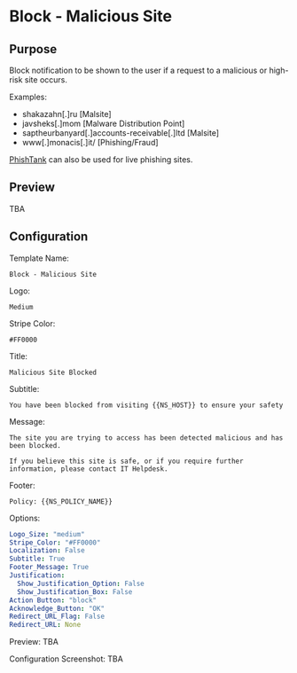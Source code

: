 # Block - Malicious Site
## Purpose
Block notification to be shown to the user if a request to a malicious or high-risk site occurs.

Examples:
* shakazahn[.]ru [Malsite]
* javsheks[.]mom [Malware Distribution Point]
* saptheurbanyard[.]accounts-receivable[.]ltd [Malsite]
* www[.]monacis[.]it/ [Phishing/Fraud]

[PhishTank](https://phishtank.org/phish_search.php?valid=y&active=y&Search=Search) can also be used for live phishing sites.

## Preview
TBA

## Configuration
Template Name:
```
Block - Malicious Site
```

Logo:
```
Medium
```

Stripe Color:
```
#FF0000
```

Title:
```
Malicious Site Blocked
```

Subtitle:
```
You have been blocked from visiting {{NS_HOST}} to ensure your safety
```

Message:
```
The site you are trying to access has been detected malicious and has been blocked.

If you believe this site is safe, or if you require further information, please contact IT Helpdesk.
```

Footer:
```
Policy: {{NS_POLICY_NAME}}
```

Options:
```yaml
Logo_Size: "medium"
Stripe_Color: "#FF0000"
Localization: False
Subtitle: True
Footer_Message: True
Justification:
  Show_Justification_Option: False
  Show_Justification_Box: False
Action Button: "block"
Acknowledge_Button: "OK"
Redirect_URL_Flag: False
Redirect_URL: None
```

Preview:
TBA

Configuration Screenshot:
TBA
